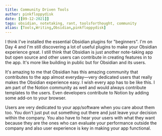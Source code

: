 ```yaml
---
title: Community Driven Tools
author: pinkfloppydisk
date: [[09-12-2021]]
tags: obsidian, notetaking, rant, toolsforthought, community
alias: [Tools,Writing,Obsidian,pinkfloppydisk]
---
```


I think I've installed the essential Obsidian plugins for "beginners". I'm on Day 4 and I'm still discovering a lot of useful plugins to make your Obsidian experience great. I still think that Obsidian is just another note-taking app but open source and other users can contribute in creating features in to the app. It's more like building in public but for Obsidian and its users. 

It's amazing to me that Obsidian has this amazing community that contributes to the app almost everyday—very dedicated users that really makes the Obsidian experience easy. I wish every app has to be like this. I am part of the Notion community as well and would always contribute templates to the users. Even developers contribute to Notion by adding some add-on to your browser. 

Users are very dedicated to your app/software when you care about them too. You don't just put out something out there and just leave your decision within the company. You also have to hear your users with what they want because they are the ones who can evaluate your performance outside the company and also user experience is key in making your app functional.